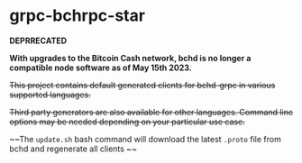 # grpc-bchrpc-star

**DEPRRECATED**

**With upgrades to the Bitcoin Cash network, bchd is no longer a compatible node software as of May 15th 2023.**

~~This project contains default generated clients for bchd-grpc in various supported languages.~~

~~Third party generators are also available for other languages. Command line options may be needed depending on your particular use case.~~

~~The `update.sh` bash command will download the latest `.proto` file from bchd and regenerate all clients ~~

